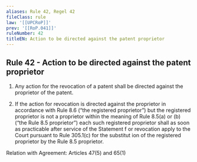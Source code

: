 ```yaml
---
aliases: Rule 42, Regel 42
fileClass: rule
law: '[[UPCRoP]]'
prev: '[[RoP.041]]'
ruleNumber: 42
titleEN: Action to be directed against the patent proprietor
---
```


## Rule 42 - Action to be directed against the patent proprietor

1. Any action for the revocation of a patent shall be directed against the proprietor of the patent.

2. If the action for revocation is directed against the proprietor in accordance with Rule 8.6 (“the registered proprietor”) but the registered proprietor is not a proprietor within the meaning of Rule 8.5(a) or (b) (“the Rule 8.5 proprietor”) each such registered proprietor shall as soon as practicable after service of the Statement f or revocation apply to the Court pursuant to Rule 305.1(c) for the substitut ion of  the registered proprietor by the Rule 8.5 proprietor.   

Relation with Agreement: Articles 47(5)  and 65(1)